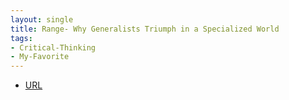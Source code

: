 ```yaml
---
layout: single
title: Range- Why Generalists Triumph in a Specialized World
tags:
- Critical-Thinking
- My-Favorite
---
```



- [URL](https://www.audible.com/pd/Range-Audiobook/1984888439?ref=a_library_t_c5_libItem_&pf_rd_p=85df3330-9dc4-4a45-ae69-93cc2fc25ca4&pf_rd_r=FQAQ26DVC4RK1NSQVZV7)
